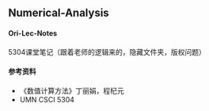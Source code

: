## Numerical-Analysis





#### Ori-Lec-Notes
5304课堂笔记（跟着老师的逻辑来的，隐藏文件夹，版权问题）




#### 参考资料

* 《数值计算方法》丁丽娟，程杞元
* UMN CSCI 5304
